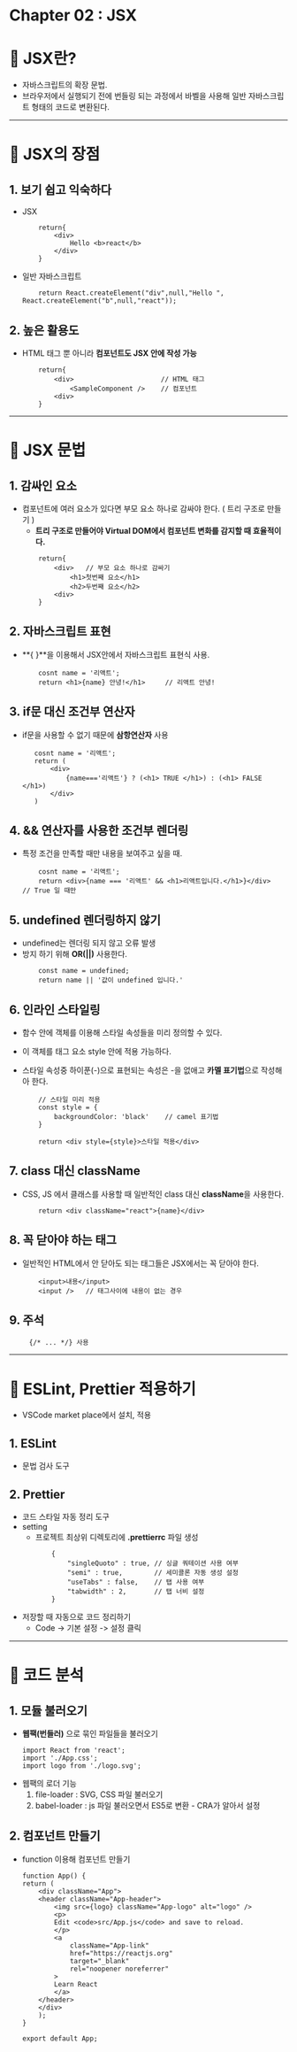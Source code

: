 # Chapter 02 : JSX

# 🎯 JSX란?

- 자바스크립트의 확장 문법.
- 브라우저에서 실행되기 전에 번들링 되는 과정에서 바벨을 사용해 일반 자바스크립트 형태의 코드로 변환된다.

---

# 🎯 JSX의 장점

## 1. 보기 쉽고 익숙하다

- JSX
  ```
      return{
          <div>
              Hello <b>react</b>
          </div>
      }
  ```
- 일반 자바스크립트
  ```
      return React.createElement("div",null,"Hello ", React.createElement("b",null,"react"));
  ```

## 2. 높은 활용도

- HTML 태그 뿐 아니라 **컴포넌트도 JSX 안에 작성 가능**
  ```
      return{
          <div>                      // HTML 태그
              <SampleComponent />    // 컴포넌트
          <div>
      }
  ```

---

# 🎯 JSX 문법

## 1. 감싸인 요소

- 컴포넌트에 여러 요소가 있다면 부모 요소 하나로 감싸야 한다. ( 트리 구조로 만들기 )
  - **트리 구조로 만들어야 Virtual DOM에서 컴포넌트 변화를 감지할 때 효율적이다.**
  ```
      return{
          <div>   // 부모 요소 하나로 감싸기
              <h1>첫번째 요소</h1>
              <h2>두번째 요소</h2>
          <div>
      }
  ```

## 2. 자바스크립트 표현

- **{ }**을 이용해서 JSX안에서 자바스크립트 표현식 사용.
  ```
      cosnt name = '리액트';
      return <h1>{name} 안녕!</h1>     // 리액트 안녕!
  ```

## 3. if문 대신 조건부 연산자

- if문을 사용할 수 없기 때문에 **삼항연산자** 사용
  ```
     cosnt name = '리액트';
     return (
         <div>
             {name==='리액트'} ? (<h1> TRUE </h1>) : (<h1> FALSE </h1>)
         </div>
     )
  ```

## 4. **&& 연산자를 사용한 조건부 렌더링**

- 특정 조건을 만족할 때만 내용을 보여주고 싶을 때.
  ```
      cosnt name = '리액트';
      return <div>{name === '리액트' && <h1>리액트입니다.</h1>}</div>        // True 일 때만
  ```

## 5. undefined 렌더링하지 않기

- undefined는 렌더링 되지 않고 오류 발생
- 방지 하기 위해 **OR(||)** 사용한다.
  ```
      const name = undefined;
      return name || '값이 undefined 입니다.'
  ```

## 6. 인라인 스타일링

- 함수 안에 객체를 이용해 스타일 속성들을 미리 정의할 수 있다.
- 이 객체를 태그 요소 style 안에 적용 가능하다.
- 스타일 속성중 하이푼(-)으로 표현되는 속성은 -을 없애고 **카멜 표기법**으로 작성해아 한다.

  ```
      // 스타일 미리 적용
      const style = {
          backgroundColor: 'black'    // camel 표기법
      }

      return <div style={style}>스타일 적용</div>
  ```

## 7. class 대신 className

- CSS, JS 에서 클래스를 사용할 때 일반적인 class 대신 **className**을 사용한다.
  ```
      return <div className="react">{name}</div>
  ```

## 8. 꼭 닫아야 하는 태그

- 일반적인 HTML에서 안 닫아도 되는 태그들은 JSX에서는 꼭 닫아야 한다.
  ```
      <input>내용</input>
      <input />   // 태그사이에 내용이 없는 경우
  ```

## 9. 주석

```
     {/* ... */} 사용
```

---

# 🎯 ESLint, Prettier 적용하기

- VSCode market place에서 설치, 적용

## 1. ESLint

- 문법 검사 도구

## 2. Prettier

- 코드 스타일 자동 정리 도구
- setting
  - 프로젝트 최상위 디렉토리에 **.prettierrc** 파일 생성
    ```
        {
            "singleQuoto" : true, // 싱글 쿼테이션 사용 여부
            "semi" : true,        // 세미콜론 자동 생성 설정
            "useTabs" : false,    // 탭 사용 여부
            "tabwidth" : 2,       // 탭 너비 설정
        }
    ```
- 저장할 때 자동으로 코드 정리하기
  - Code -> 기본 설정 -> 설정 클릭

---

# 🎯 코드 분석

## 1. 모듈 불러오기

- **웹팩(번들러)** 으로 묶인 파일들을 불러오기
  ```
  import React from 'react';
  import './App.css';
  import logo from './logo.svg';
  ```
- 웹팩의 로더 기능
  1.  file-loader : SVG, CSS 파일 불러오기
  2.  babel-loader : js 파일 불러오면서 ES5로 변환 - CRA가 알아서 설정

## 2. 컴포넌트 만들기

- function 이용해 컴포넌트 만들기

  ```
  function App() {
  return (
      <div className="App">
      <header className="App-header">
          <img src={logo} className="App-logo" alt="logo" />
          <p>
          Edit <code>src/App.js</code> and save to reload.
          </p>
          <a
              className="App-link"
              href="https://reactjs.org"
              target="_blank"
              rel="noopener noreferrer"
          >
          Learn React
          </a>
      </header>
      </div>
      );
  }

  export default App;

  ```
